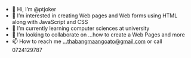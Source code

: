 - 👋 Hi, I’m @ptjoker
- 👀 I’m interested in creating Web pages and Web forms using HTML along with JavaScript and CSS
- 🌱 I’m currently learning computer sciences at university
- 💞️ I’m looking to collaborate on ...how to create a Web Pages and more
- 📫 How to reach me ...thabangmaangoato@gmail.com or call 0724129787

<!---
ptjoker/ptjoker is a ✨ special ✨ repository because its `README.md` (this file) appears on your GitHub profile.
You can click the Preview link to take a look at your changes.
--->
